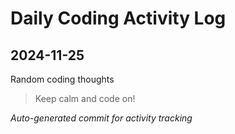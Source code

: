 # Daily Coding Activity Log

## 2024-11-25

Random coding thoughts

> Keep calm and code on!

*Auto-generated commit for activity tracking*
